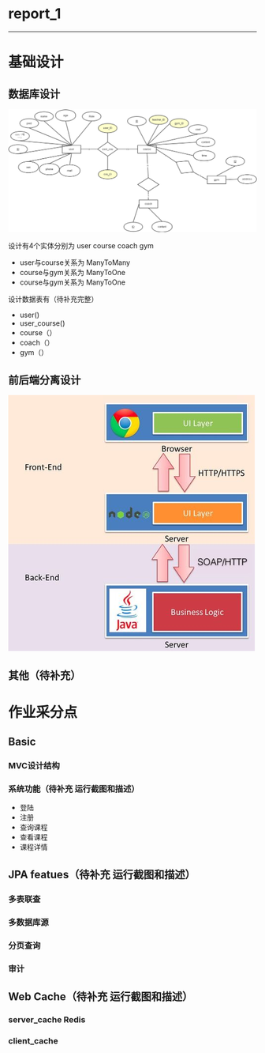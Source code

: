 # report_1

----------


# 基础设计

## 数据库设计

![](/docImage/ER_Model.png)

设计有4个实体分别为 user course coach gym

+ user与course关系为 ManyToMany
+ course与gym关系为 ManyToOne
+ course与gym关系为 ManyToOne

设计数据表有（待补充完整）

+ user()
+ user_course()
+ course（）
+ coach（）
+ gym（）

## 前后端分离设计

![](/docImage/front_backend.jpg)

## 其他（待补充）

# 作业采分点

## Basic

### MVC设计结构

### 系统功能（待补充 运行截图和描述）
+ 登陆
+ 注册
+ 查询课程
+ 查看课程
+ 课程详情

## JPA featues（待补充 运行截图和描述）

### 多表联查

### 多数据库源

### 分页查询

### 审计

## Web Cache（待补充 运行截图和描述）

### server_cache Redis

### client_cache

